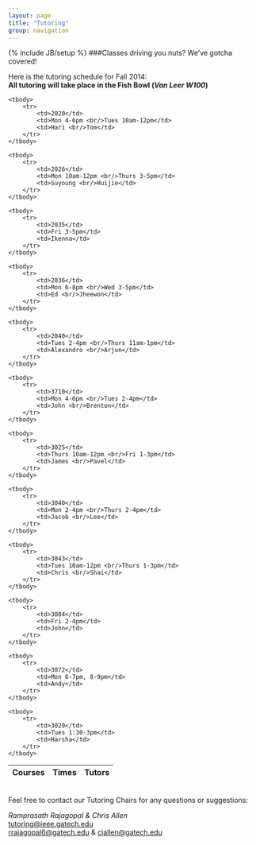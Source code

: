 ```yaml
---
layout: page
title: "Tutoring"
group: navigation
---
```

{% include JB/setup %}
###Classes driving you nuts? We’ve gotcha covered!

Here is the tutoring schedule for Fall 2014: <br/>
__All tutoring will take place in the Fish Bowl (_Van Leer W100_)__


<table class="table table-hover">
	<thead>
	    <tr>
	        <th>Courses</th>
	        <th>Times</th>
	        <th>Tutors</th>
	    </tr>
    </thead>

    <tbody>
    	<tr>
	    	<td>2020</td>
			<td>Mon 4-6pm <br/>Tues 10am-12pm</td>
			<td>Hari <br/>Tom</td>
		</tr>
    </tbody>

    <tbody>
    	<tr>
	    	<td>2026</td>
			<td>Mon 10am-12pm <br/>Thurs 3-5pm</td>
			<td>Suyoung <br/>Huijie</td>
		</tr>
    </tbody>

    <tbody>
    	<tr>
	    	<td>2035</td>
			<td>Fri 3-5pm</td>
			<td>Ikenna</td>
		</tr>
    </tbody>

    <tbody>
    	<tr>
	    	<td>2036</td>
			<td>Mon 6-8pm <br/>Wed 3-5pm</td>
			<td>Ed <br/>Jheewon</td>
		</tr>
    </tbody>

    <tbody>
    	<tr>
	    	<td>2040</td>
			<td>Tues 2-4pm <br/>Thurs 11am-1pm</td>
			<td>Alexandro <br/>Arjun</td>
		</tr>
    </tbody>

    <tbody>
    	<tr>
	    	<td>3710</td>
			<td>Mon 4-6pm <br/>Tues 2-4pm</td>
			<td>John <br/>Brenton</td>
		</tr>
    </tbody>

    <tbody>
    	<tr>
	    	<td>3025</td>
			<td>Thurs 10am-12pm <br/>Fri 1-3pm</td>
			<td>James <br/>Pavel</td>
		</tr>
    </tbody>

    <tbody>
    	<tr>
	    	<td>3040</td>
			<td>Mon 2-4pm <br/>Thurs 2-4pm</td>
			<td>Jacob <br/>Lee</td>
		</tr>
    </tbody>

    <tbody>
    	<tr>
	    	<td>3043</td>
			<td>Tues 10am-12pm <br/>Thurs 1-3pm</td>
			<td>Chris <br/>Shai</td>
		</tr>
    </tbody>

    <tbody>
    	<tr>
	    	<td>3084</td>
			<td>Fri 2-4pm</td>
			<td>John</td>
		</tr>
    </tbody>

    <tbody>
    	<tr>
	    	<td>3072</td>
			<td>Mon 6-7pm, 8-9pm</td>
			<td>Andy</td>
		</tr>
    </tbody>

    <tbody>
    	<tr>
	    	<td>3020</td>
			<td>Tues 1:30-3pm</td>
			<td>Harsha</td>
		</tr>
    </tbody>

</table>
<br/>
Feel free to contact our Tutoring Chairs for any questions or suggestions:

_Ramprasath Rajagopal & Chris Allen_ <br/>
<tutoring@ieee.gatech.edu> <br/>
<rrajagopal6@gatech.edu> & <cjallen@gatech.edu> <br/>
